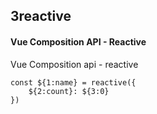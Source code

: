 ## 3reactive
#### Vue Composition API - Reactive
Vue Composition api - reactive
```
const ${1:name} = reactive({
	${2:count}: ${3:0}
})
```